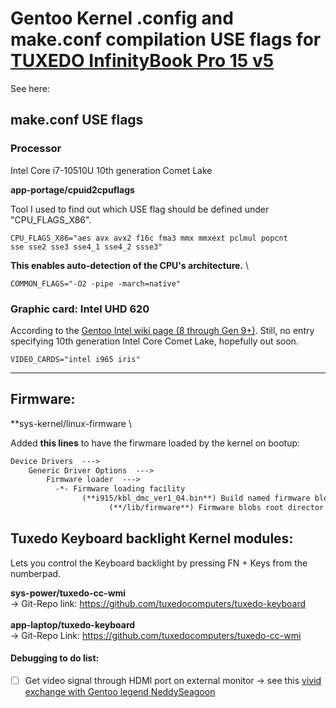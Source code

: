 # Gentoo Kernel .config and make.conf compilation USE flags for [TUXEDO InfinityBook Pro 15 v5](https://www.tuxedocomputers.com/de/Linux-Hardware/Linux-Notebooks/15-16-Zoll/TUXEDO-InfinityBook-Pro-15-v5-SILVER-Edition.tuxedo) 


See here: 

## make.conf USE flags

### Processor

Intel Core i7-10510U 10th generation Comet Lake

**app-portage/cpuid2cpuflags**

Tool I used to find out which USE flag should be defined under "CPU_FLAGS_X86".

<code>CPU_FLAGS_X86="aes avx avx2 f16c fma3 mmx mmxext pclmul popcnt sse sse2 sse3 sse4_1 sse4_2 ssse3"</code>

**This enables auto-detection of the CPU's architecture.** \

<code>COMMON_FLAGS="-O2 -pipe -march=native"</code>

### Graphic card: Intel UHD 620
According to the [Gentoo Intel wiki page (8 through Gen 9+)](https://wiki.gentoo.org/wiki/Intel#USE_flags).
Still, no entry specifying 10th generation Intel Core Comet Lake, hopefully out soon.

<code>VIDEO_CARDS="intel i965 iris"</code> 

------------

## Firmware:

**sys-kernel/linux-firmware \

Added **this lines** to have the firwmare loaded by the kernel on bootup:

```markdown
Device Drivers  --->
    Generic Driver Options  --->
        Firmware loader  --->
          -*- Firmware loading facility
                (**i915/kbl_dmc_ver1_04.bin**) Build named firmware blobs into the kernel binary
                      (**/lib/firmware**) Firmware blobs root director </code>
```
## Tuxedo Keyboard backlight Kernel modules:

Lets you control the Keyboard backlight by pressing FN + Keys from the numberpad.

**sys-power/tuxedo-cc-wmi** \
-> Git-Repo link: https://github.com/tuxedocomputers/tuxedo-keyboard
\
\
**app-laptop/tuxedo-keyboard** \
-> Git-Repo Link: https://github.com/tuxedocomputers/tuxedo-cc-wmi


#### Debugging to do list:
- [ ] Get video signal through HDMI port on external monitor -> see this [vivid exchange with Gentoo legend NeddySeagoon](https://forums.gentoo.org/viewtopic-t-1118210.html)
